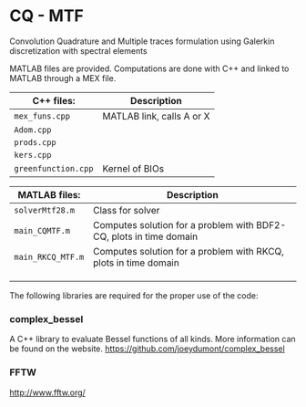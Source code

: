 # CQ - MTF
Convolution Quadrature and Multiple traces formulation using Galerkin discretization with spectral elements

MATLAB files are provided. Computations are done with C++ and linked to MATLAB through a MEX file. 

|C++ files:           | Description |
| ------------------- | ---------------|
| `mex_funs.cpp`      |  MATLAB link, calls A or X |
| `Adom.cpp`          |    |
| `prods.cpp`         |   |
| `kers.cpp`          |  |
| `greenfunction.cpp` | Kernel of BIOs |


|MATLAB files:           | Description |
| ------------------- | ---------------|
| `solverMtf28.m`      |  Class for solver |
| `main_CQMTF.m`       | Computes solution for a problem with BDF2-CQ, plots in time domain   |
| `main_RKCQ_MTF.m`    | Computes solution for a problem with RKCQ, plots in time domain   |
|         |   |
|           |  |
|  |  |

The following libraries are required for the proper use of the code:

### complex_bessel
A C++ library to evaluate Bessel functions of all kinds. More information can be found on the website.
https://github.com/joeydumont/complex_bessel

### FFTW
http://www.fftw.org/


